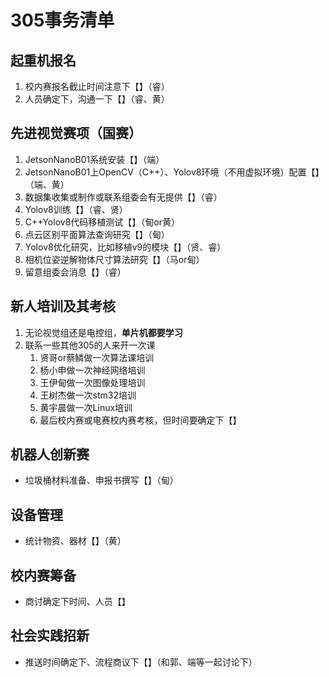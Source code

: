 # 305事务清单

## 起重机报名

1. 校内赛报名截止时间注意下【】（睿）
2. 人员确定下，沟通一下【】（睿、黄）

## 先进视觉赛项（国赛）

1. JetsonNanoB01系统安装【】（端）
2. JetsonNanoB01上OpenCV（C++）、Yolov8环境（不用虚拟环境）配置【】（端、黄）
3. 数据集收集或制作或联系组委会有无提供【】（睿）
4. Yolov8训练【】（睿、贤）
5. C++Yolov8代码移植测试【】（甸or黄）
6. 点云区别平面算法查询研究【】（甸）
7. Yolov8优化研究，比如移植v9的模块【】（贤、睿）
8. 相机位姿逆解物体尺寸算法研究【】（马or甸）
9. 留意组委会消息【】（睿）

## 新人培训及其考核

1. 无论视觉组还是电控组，**单片机都要学习**
2. 联系一些其他305的人来开一次课
   1. 贤哥or蔡鳞做一次算法课培训
   2. 杨小申做一次神经网络培训
   3. 王伊甸做一次图像处理培训
   4. 王树杰做一次stm32培训
   5. 黄宇晨做一次Linux培训
   6. 最后校内赛或电赛校内赛考核，但时间要确定下【】

## 机器人创新赛

- 垃圾桶材料准备、申报书撰写【】（甸）

## 设备管理

- 统计物资、器材【】（黄）

## 校内赛筹备

- 商讨确定下时间、人员【】

## 社会实践招新

- 推送时间确定下、流程商议下【】（和郭、端等一起讨论下）
